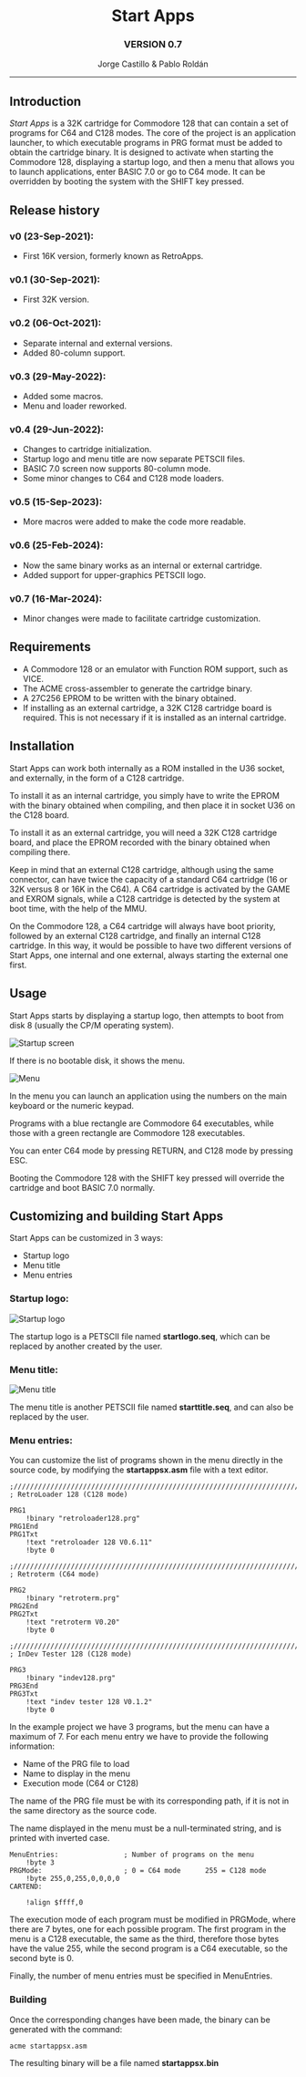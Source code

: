<div align = center>

# Start Apps
### VERSION 0.7

Jorge Castillo & Pablo Roldán



---
</div>

## Introduction

*Start Apps* is a 32K cartridge for Commodore 128 that can contain a set of programs for C64 and C128 modes. The core of the project is an application launcher, to which executable programs in PRG format must be added to obtain the cartridge binary. It is designed to activate when starting the Commodore 128, displaying a startup logo, and then a menu that allows you to launch applications, enter BASIC 7.0 or go to C64 mode. It can be overridden by booting the system with the SHIFT key pressed.

## Release history

### v0 (23-Sep-2021):
- First 16K version, formerly known as RetroApps.

### v0.1 (30-Sep-2021):
- First 32K version.

### v0.2 (06-Oct-2021):
- Separate internal and external versions.
- Added 80-column support.

### v0.3 (29-May-2022):
- Added some macros.
- Menu and loader reworked.

### v0.4 (29-Jun-2022):
- Changes to cartridge initialization.
- Startup logo and menu title are now separate PETSCII files.
- BASIC 7.0 screen now supports 80-column mode.
- Some minor changes to C64 and C128 mode loaders.

### v0.5 (15-Sep-2023):
- More macros were added to make the code more readable.

### v0.6 (25-Feb-2024):
- Now the same binary works as an internal or external cartridge.
- Added support for upper-graphics PETSCII logo.

### v0.7 (16-Mar-2024):
- Minor changes were made to facilitate cartridge customization.

## Requirements
- A Commodore 128 or an emulator with Function ROM support, such as VICE.
- The ACME cross-assembler to generate the cartridge binary.
- A 27C256 EPROM to be written with the binary obtained.
- If installing as an external cartridge, a 32K C128 cartridge board is required. This is not necessary if it is installed as an internal cartridge.

## Installation

Start Apps can work both internally as a ROM installed in the U36 socket, and externally, in the form of a C128 cartridge.

To install it as an internal cartridge, you simply have to write the EPROM with the binary obtained when compiling, and then place it in socket U36 on the C128 board.

To install it as an external cartridge, you will need a 32K C128 cartridge board, and place the EPROM recorded with the binary obtained when compiling there.

Keep in mind that an external C128 cartridge, although using the same connector, can have twice the capacity of a standard C64 cartridge (16 or 32K versus 8 or 16K in the C64). A C64 cartridge is activated by the GAME and EXROM signals, while a C128 cartridge is detected by the system at boot time, with the help of the MMU.

On the Commodore 128, a C64 cartridge will always have boot priority, followed by an external C128 cartridge, and finally an internal C128 cartridge. In this way, it would be possible to have two different versions of Start Apps, one internal and one external, always starting the external one first.

## Usage
Start Apps starts by displaying a startup logo, then attempts to boot from disk 8 (usually the CP/M operating system).

![Startup screen](startup.png)

If there is no bootable disk, it shows the menu.

![Menu](menu.png)

In the menu you can launch an application using the numbers on the main keyboard or the numeric keypad.

Programs with a blue rectangle are Commodore 64 executables, while those with a green rectangle are Commodore 128 executables.

You can enter C64 mode by pressing RETURN, and C128 mode by pressing ESC.

Booting the Commodore 128 with the SHIFT key pressed will override the cartridge and boot BASIC 7.0 normally.

## Customizing and building Start Apps

Start Apps can be customized in 3 ways:

- Startup logo
- Menu title
- Menu entries

### Startup logo:
![Startup logo](startlogo.png)

The startup logo is a PETSCII file named **startlogo.seq**, which can be replaced by another created by the user.

### Menu title:

![Menu title](starttitle.png)

The menu title is another PETSCII file named **starttitle.seq**, and can also be replaced by the user.

### Menu entries:

You can customize the list of programs shown in the menu directly in the source code, by modifying the **startappsx.asm** file with a text editor.

```
;///////////////////////////////////////////////////////////////////////////////////
; RetroLoader 128 (C128 mode)

PRG1
	!binary "retroloader128.prg"
PRG1End
PRG1Txt
	!text "retroloader 128 V0.6.11"
	!byte 0

;///////////////////////////////////////////////////////////////////////////////////
; Retroterm (C64 mode)

PRG2
	!binary "retroterm.prg"
PRG2End
PRG2Txt
	!text "retroterm V0.20"
	!byte 0

;///////////////////////////////////////////////////////////////////////////////////
; InDev Tester 128 (C128 mode)

PRG3
	!binary "indev128.prg"
PRG3End
PRG3Txt
	!text "indev tester 128 V0.1.2"
	!byte 0
```

In the example project we have 3 programs, but the menu can have a maximum of 7.
For each menu entry we have to provide the following information:

- Name of the PRG file to load
- Name to display in the menu
- Execution mode (C64 or C128)

The name of the PRG file must be with its corresponding path, if it is not in the same directory as the source code.

The name displayed in the menu must be a null-terminated string, and is printed with inverted case.

```
MenuEntries:				; Number of programs on the menu
	!byte 3
PRGMode:					; 0 = C64 mode		255 = C128 mode
	!byte 255,0,255,0,0,0,0
CARTEND:

	!align $ffff,0
```
The execution mode of each program must be modified in PRGMode, where there are 7 bytes, one for each possible program. The first program in the menu is a C128 executable, the same as the third, therefore those bytes have the value 255, while the second program is a C64 executable, so the second byte is 0.

Finally, the number of menu entries must be specified in MenuEntries.

### Building
Once the corresponding changes have been made, the binary can be generated with the command:

`
acme startappsx.asm
`

The resulting binary will be a file named **startappsx.bin**
